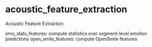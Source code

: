 # acoustic_feature_extraction

Acoustic Feature Extraction 

emo_stats_features: compute statistics over segment-level emotion predictions 
open_smile_features: compute OpenSmile features 